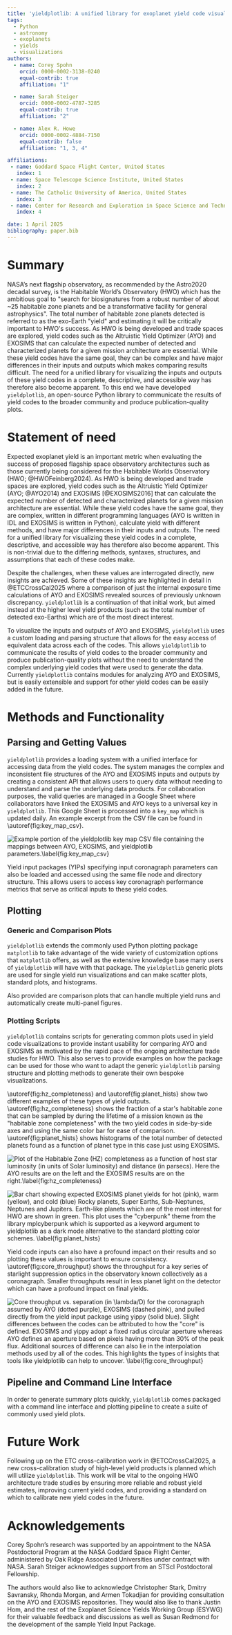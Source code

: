 ```yaml
---
title: 'yieldplotlib: A unified library for exoplanet yield code visualizations'
tags:
  - Python
  - astronomy
  - exoplanets
  - yields
  - visualizations
authors:
  - name: Corey Spohn
    orcid: 0000-0002-3138-0240
    equal-contrib: true
    affiliation: "1"

  - name: Sarah Steiger
    orcid: 0000-0002-4787-3285
    equal-contrib: true
    affiliation: "2"

  - name: Alex R. Howe
    orcid: 0000-0002-4884-7150
    equal-contrib: false
    affiliation: "1, 3, 4"

affiliations:
 - name: Goddard Space Flight Center, United States
   index: 1
 - name: Space Telescope Science Institute, United States
   index: 2
 - name: The Catholic University of America, United States
   index: 3
 - name: Center for Research and Exploration in Space Science and Technology, NASA/GSFC, United States
   index: 4

date: 1 April 2025
bibliography: paper.bib
---
```


# Summary

NASA’s next flagship observatory, as recommended by the Astro2020 decadal survey,
is the Habitable World’s Observatory (HWO) which has the ambitious goal to "search
for biosignatures from a robust number of about ~25 habitable zone planets and be
a transformative facility for general astrophysics". The total number of habitable zone planets
detected is referred to as the exo-Earth "yield" and estimating it will be critically important
to HWO's success. As HWO is being developed
and trade spaces are explored, yield codes such as the Altruistic Yield Optimizer (AYO)
and EXOSIMS that can calculate the expected number of detected and characterized planets
for a given mission architecture are essential. While these yield codes have the same goal,
they can be complex and have major differences in their inputs and outputs which makes
comparing results difficult. The need for a unified library for visualizing the inputs
and outputs of these yield codes in a complete, descriptive, and accessible way has therefore
also become apparent. To this end we have developed `yieldplotlib`, an open-source Python
library to communicate the results of yield codes to the broader community and produce
publication-quality plots.

# Statement of need

Expected exoplanet yield is an important metric when evaluating the success of proposed
flagship space observatory architectures such as those currently being considered for the Habitable
Worlds Observatory (HWO; @HWOFeinberg2024). As HWO is being developed and trade spaces are
explored, yield codes such as the Altruistic Yield Optimizer (AYO; @AYO2014) and EXOSIMS
[@EXOSIMS2016] that can calculate the expected number of detected and characterized planets for a
given mission architecture are essential. While these yield codes have the same goal, they are
complex, written in different programming languages (AYO is written in IDL and
EXOSIMS is written in Python), calculate yield with different methods, and have
major differences in their inputs and outputs.
The need for a unified library for visualizing these yield codes in a complete, descriptive,
and accessible way has therefore also become apparent. This is non-trivial due to the differing
methods, syntaxes, structures, and assumptions that each of these codes make.

Despite the challenges, when these values are interrogated directly, new insights are achieved.
Some of these insights are highlighted in detail in @ETCCrossCal2025 where a comparison of just
the internal exposure time calculations of AYO and EXOSIMS revealed sources of previously unknown
discrepancy. `yieldplotlib` is a continuation of that initial work, but aimed instead at the higher
level yield products (such as the total number of detected exo-Earths) which are of the most direct
interest.

To visualize the inputs and outputs of AYO and EXOSIMS, `yieldplotlib` uses a custom loading and
parsing structure that allows for the easy access of equivalent data across each of the codes.
This allows `yieldplotlib` to communicate the results of yield codes to the broader community
and produce publication-quality plots without the need to understand the complex underlying yield
codes that were used to generate the data. Currently `yieldplotlib` contains modules for analyzing
AYO and EXOSIMS, but is easily extensible and support for other yield codes can be easily added in
the future.

# Methods and Functionality

## Parsing and Getting Values
`yieldplotlib` provides a loading system with a unified interface for accessing data from
the yield codes. The system manages the complex and inconsistent file structures of the
AYO and EXOSIMS inputs and outputs by creating a consistent API that
allows users to query data without needing to understand and parse the underlying
data products. For collaboration purposes, the valid queries are managed in a Google
Sheet where collaborators have linked the EXOSIMS and AYO keys to a universal key in `yieldplotlib`.
This Google Sheet is processed into a `key_map` which is updated daily.
An example excerpt from the CSV file can be found in
\autoref{fig:key_map_csv}.

![Example portion of the `yieldplotlib` key map CSV file containing the
mappings between AYO, EXOSIMS, and `yieldplotlib` parameters.\label{fig:key_map_csv}](figures/ypl_csv_table.jpeg)

Yield input packages (YIPs) specifying input coronagraph parameters can also be loaded and accessed
using the same file node and directory structure. This allows users to access key coronagraph performance
metrics that serve as critical inputs to these yield codes.

## Plotting

### Generic and Comparison Plots

`yieldplotlib` extends the commonly used Python plotting package `matplotlib` to take advantage
of the wide variety of customization options that  `matplotlib` offers, as well as the extensive
knowledge base many users of `yieldplotlib` will have with that package. The `yieldplotlib` generic
plots are used for single yield run visualizations and can make scatter plots, standard plots,
and histograms.

Also provided are comparison plots that can handle multiple yield runs and automatically create
multi-panel figures.

### Plotting Scripts
`yieldplotlib` contains scripts for generating common plots used in yield code visualizations to
provide instant usability for comparing AYO and EXOSIMS as motivated by the rapid pace of the ongoing
architecture trade studies for HWO. This also serves to provide examples on how the package can be
used for those who want to adapt the generic `yieldplotlib` parsing structure and plotting methods to
generate their own bespoke visualizations.

\autoref{fig:hz_completeness} and \autoref{fig:planet_hists} show two different examples of these
types of yield outputs. \autoref{fig:hz_completeness} shows the fraction of a star's habitable
zone that can be sampled by during the lifetime of a mission known as the "habitable zone
completeness" with the two yield codes in side-by-side axes and using the same color bar for ease
of comparison. \autoref{fig:planet_hists} shows histograms of the total number of detected
planets found as a function of planet type in this case just using EXOSIMS.

![Plot of the Habitable Zone (HZ) completeness as a function of host star luminosity (in units of
Solar luminosity) and distance (in parsecs). Here the AYO results are on the left and the EXOSIMS
results are on the right.\label{fig:hz_completeness}](figures/hz_completeness.png)

![Bar chart showing expected EXOSIMS planet yields for hot (pink), warm (yellow), and cold (blue)
Rocky planets, Super Earths, Sub-Neptunes, Neptunes and Jupiters. Earth-like planets which are
of the most interest for HWO are shown in green. This plot uses the "cyberpunk"
theme from the library `mplcyberpunk` which is supported as a keyword argument to `yieldplotlib` as a dark mode
alternative to the standard plotting color schemes.
\label{fig:planet_hists}](figures/yield_hist_cyber.png)

Yield code inputs can also have a profound impact on their results and so plotting these
values is important to ensure consistency. \autoref{fig:core_throughput} shows the
throughput for a key series of starlight suppression optics in the observatory known
collectively as a coronagraph. Smaller throughputs result in less planet light on the detector
which can have a profound impact on final yields.

![Core throughput vs. separation (in $\lambda$/D) for the coronagraph
assumed by AYO (dotted purple), EXOSIMS (dashed pink), and pulled directly from the yield input
package using yippy (solid blue). Slight differences between the codes can be attributed to how
the "core" is defined. EXOSIMS and yippy adopt a fixed radius circular aperture whereas AYO
defines an aperture based on pixels having more than 30% of the peak flux. Additional sources
of difference can also lie in the interpolation methods used by all of the codes. This highlights
the types of insights that tools like `yieldplotlib` can help to uncover.
\label{fig:core_throughput}](figures/core_throughput_all_curves.jpeg)

## Pipeline and Command Line Interface

In order to generate summary plots quickly, `yieldplotlib` comes packaged with a command line interface
and plotting pipeline to create a suite of commonly used yield plots.

# Future Work

Following up on the ETC cross-calibration work in @ETCCrossCal2025, a new cross-calibration study
of high-level yield products is planned which will utilize `yieldplotlib`. This work will be vital to
the ongoing HWO architecture trade studies by ensuring more reliable and robust yield estimates, improving
current yield codes, and providing a standard on which to calibrate new yield codes in the future.

# Acknowledgements

Corey Spohn’s research was supported by an appointment to the NASA Postdoctoral Program at the NASA
Goddard Space Flight Center, administered by Oak Ridge Associated Universities under contract with NASA.
Sarah Steiger acknowledges support from an STScI Postdoctoral Fellowship.

The authors would also like to acknowledge Christopher Stark, Dmitry Savransky, Rhonda Morgan, and
Armen Tokadjian for providing consultation on the AYO and EXOSIMS repositories. They would also like
to thank Justin Hom, and the rest of the Exoplanet Science Yields Working Group (ESYWG) for
their valuable feedback and discussions as well as Susan Redmond for the development of the sample Yield
Input Package.
